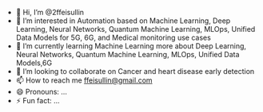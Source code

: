 - 👋 Hi, I’m @2ffeisullin
- 👀 I’m interested in Automation based on Machine Learning, Deep Learning, Neural Networks, Quantum Machine Learning, MLOps, Unified Data Models for 5G, 6G, and Medical monitoring use cases 
- 🌱 I’m currently learning Machine Learning more about Deep Learning, Neural Networks, Quantum Machine Learning, MLOps, Unified Data Models,6G
- 💞️ I’m looking to collaborate on Cancer and heart disease early detection
- 📫 How to reach me ffeisullin@gmail.com
- 😄 Pronouns: ...
- ⚡ Fun fact: ...

<!---
2ffeisullin/2ffeisullin is a ✨ special ✨ repository because its `README.md` (this file) appears on your GitHub profile.
You can click the Preview link to take a look at your changes.
--->
